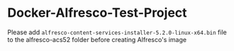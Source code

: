 # Docker-Alfresco-Test-Project

Please add `alfresco-content-services-installer-5.2.0-linux-x64.bin` file to the alfresco-acs52 folder before creating Alfresco's image
